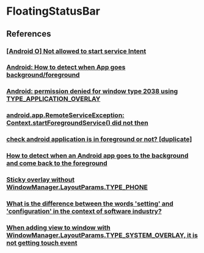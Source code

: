 # FloatingStatusBar

## References
### [[Android O] Not allowed to start service Intent](https://parkho79.tistory.com/12)
### [Android: How to detect when App goes background/foreground](https://medium.com/@iamsadesh/android-how-to-detect-when-app-goes-background-foreground-fd5a4d331f8a)
### [Android: permission denied for window type 2038 using TYPE_APPLICATION_OVERLAY](https://stackoverflow.com/questions/46208897/android-permission-denied-for-window-type-2038-using-type-application-overlay)
### [android.app.RemoteServiceException: Context.startForegroundService() did not then](https://developside.tistory.com/96)
### [check android application is in foreground or not? [duplicate]](https://stackoverflow.com/questions/8489993/check-android-application-is-in-foreground-or-not)
### [How to detect when an Android app goes to the background and come back to the foreground](https://stackoverflow.com/questions/4414171/how-to-detect-when-an-android-app-goes-to-the-background-and-come-back-to-the-fo)
### [Sticky overlay without WindowManager.LayoutParams.TYPE_PHONE](https://stackoverflow.com/questions/55251502/sticky-overlay-without-windowmanager-layoutparams-type-phone)
### [What is the difference between the words 'setting' and 'configuration' in the context of software industry?](https://www.quora.com/What-is-the-difference-between-the-words-setting-and-configuration-in-the-context-of-software-industry)
### [When adding view to window with WindowManager.LayoutParams.TYPE_SYSTEM_OVERLAY, it is not getting touch event](https://stackoverflow.com/questions/37138546/when-adding-view-to-window-with-windowmanager-layoutparams-type-system-overlay/37348311)

